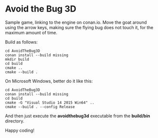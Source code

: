 Avoid the Bug 3D
=================

Sample game, linking to the engine on conan.io. Move the goat around using the arrow keys, making sure the flying bug does not touch it, for the maximum amount of time.

Build as follows:

	cd AvoidTheBug3D
	conan install --build missing
	mkdir build
	cd build
	cmake ..
	cmake --build .

On Microsoft Windows, better do it like this:

	cd AvoidTheBug3D
	conan install --build missing
	cd build
	cmake -G "Visual Studio 14 2015 Win64" ..
	cmake --build . --config Release

And then just execute the **avoidthebug3d** executable from the **build/bin** directory.

Happy coding!
